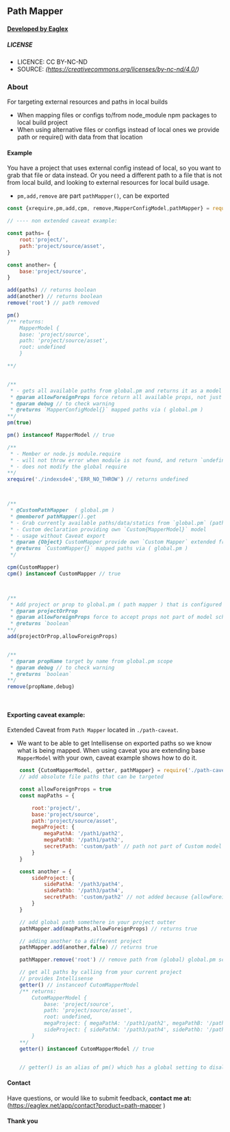 ## Path Mapper 
####  [ Developed by Eaglex ](http://eaglex.net)

##### LICENSE
* LICENCE: CC BY-NC-ND
* SOURCE: _(https://creativecommons.org/licenses/by-nc-nd/4.0/)_


### About
For targeting external resources and paths in local builds

* When mapping files or configs to/from node_module npm packages to local build project
* When using alternative files or configs instead of local ones we provide path or require() with data from that location


#### Example
You have a project that uses external config instead of local, so you want to grab that file or data  instead. Or you need a different path to a file that is not from local build, and looking to external resources for local build usage.

* `pm,add,remove` are part `pathMapper()`, can be exported   

```js
const {xrequire,pm,add,cpm, remove,MapperConfigModel,pathMapper} = require('path-mapper')

// ---- non extended caveat example:   

const paths= {
    root:'project/',
    path:'project/source/asset',
}

const another= {
    base:'project/source',
}

add(paths) // returns boolean
add(another) // returns boolean
remove('root') // path removed

pm()
/** returns:
    MapperModel {
    base: 'project/source',
    path: 'project/source/asset',
    root: undefined
    }

**/


/**
 * - gets all available paths from global.pm and returns it as a model of MapperConfigModel{}
 * @param allowForeignProps force return all available props, not just those set by model schema. It is usefull when we add() paths elsewhere in application that do not belong and we want to see what they are
 * @param debug // to check warning
 * @returns `MapperConfigModel{}` mapped paths via ( global.pm )
**/
pm(true) 

pm() instanceof MapperModel // true

/**
 * - Member or node.js module.require
 * - will not throw error when module is not found, and return `undefined`
 * - does not modify the global require
**/
xrequire('./indexsde4','ERR_NO_THROW') // returns undefined



/**
 * @CustomPathMapper  ( global.pm )
 * @memberof pathMapper().get
 * - Grab currently available paths/data/statics from `global.pm` (path mapper) scope
 * - Custom declaration providing own `Custom{MapperModel}` model
 * - usage without Caveat export
 * @param {Object} CustomMapper provide own `Custom Mapper` extended from  `require('path-mapper').MapperModel`
 * @returns `CustomMapper{}` mapped paths via ( global.pm )
 */

cpm(CustomMapper) 
cpm() instanceof CustomMapper // true



/**
 * Add project or prop to global.pm ( path mapper ) that is configured to accept those properties in MapperConfigModel{}
 * @param projectOrProp
 * @param allowForeignProps force to accept props not part of model schema
 * @returns `boolean`
**/
add(projectOrProp,allowForeignProps)


/**
 * @param propName target by name from global.pm scope
 * @param debug // to check warning
 * @returns `boolean`
**/
remove(propName,debug)

  

```


#### Exporting caveat example:
Extended Caveat from `Path Mapper` located in `./path-caveat`.

* We want to be able to get Intellisense on exported paths so we know what is being mapped. When using caveat you are extending base `MapperModel` with your own, caveat example shows how to do it. 

```js
    const {CutomMapperModel, getter, pathMapper} = require('./path-caveat') // << extended from `path-mapper`
    // add absolute file paths that can be targeted

    const allowForeignProps = true
    const mapPaths = {

        root:'project/',
        base:'project/source',
        path:'project/source/asset',
        megaProject: {
            megaPathA: '/path1/path2',
            megaPathB: '/path1/path2',
            secretPath: 'custom/path' // path not part of Custom model schema can be added when {allowForeignProps} is set
        }
    }

    const another = {
        sideProject: {
            sidePathA: '/path3/path4',
            sidePathb: '/path3/path4',
            secretPath: 'custom/path2' // not added because {allowForeignProps} wasnt set!
        }
    }

    // add global path somethere in your project outter  
    pathMapper.add(mapPaths,allowForeignProps) // returns true

    // adding another to a different project
    pathMapper.add(another,false) // returns true

    pathMapper.remove('root') // remove path from (global) global.pm scope 

    // get all paths by calling from your current project
    // provides Intellisense
    getter() // instanceof CutomMapperModel
    /** returns:
        CutomMapperModel {
            base: 'project/source',
            path: 'project/source/asset',
            root: undefined,
            megaProject: { megaPathA: '/path1/path2', megaPathB: '/path1/path2', secretPath: 'custom/path' },
            sideProject: { sidePathA: '/path3/path4', sidePathb: '/path3/path4' }
        }
    **/
    getter() instanceof CutomMapperModel // true


    // getter() is an alias of pm() which has a global setting to disallow output of custom paths that do not exist on model schema, we just need to set `pm(true)` which will ignore {allowForeignProps} conditions 

```


#### Contact

Have questions, or would like to submit feedback, **contact me at:** (https://eaglex.net/app/contact?product=path-mapper )

#### Thank you